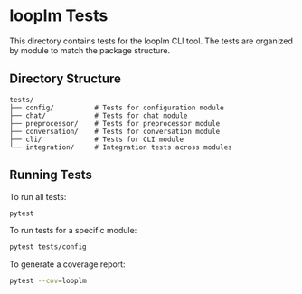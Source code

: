 # looplm Tests

This directory contains tests for the looplm CLI tool. The tests are organized by module to match the package structure.

## Directory Structure

```
tests/
├── config/          # Tests for configuration module
├── chat/            # Tests for chat module
├── preprocessor/    # Tests for preprocessor module
├── conversation/    # Tests for conversation module
├── cli/             # Tests for CLI module
└── integration/     # Integration tests across modules
```

## Running Tests

To run all tests:

```bash
pytest
```

To run tests for a specific module:

```bash
pytest tests/config
```

To generate a coverage report:

```bash
pytest --cov=looplm
```